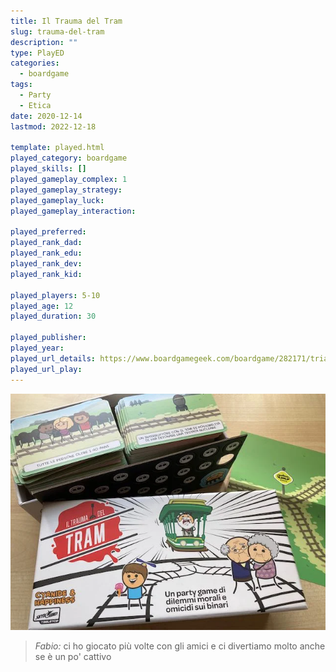 ```yaml
---
title: Il Trauma del Tram
slug: trauma-del-tram
description: ""
type: PlayED
categories:
  - boardgame
tags:
  - Party
  - Etica
date: 2020-12-14
lastmod: 2022-12-18

template: played.html
played_category: boardgame
played_skills: []
played_gameplay_complex: 1
played_gameplay_strategy:
played_gameplay_luck:
played_gameplay_interaction:

played_preferred:
played_rank_dad: 
played_rank_edu: 
played_rank_dev: 
played_rank_kid: 

played_players: 5-10
played_age: 12
played_duration: 30

played_publisher: 
played_year: 
played_url_details: https://www.boardgamegeek.com/boardgame/282171/trial-trolley
played_url_play: 
---
```


![](img/trauma_tram.webp)

> *Fabio:* ci ho giocato più volte con gli amici e ci divertiamo molto anche se è un po' cattivo
